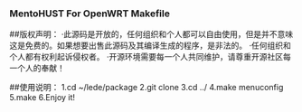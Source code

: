 ### MentoHUST For OpenWRT Makefile
##版权声明：
·此源码是开放的，任何组织和个人都可以自由使用，但是并不意味这是免费的。如果想要出售此源码及其编译生成的程序，是非法的。
·任何组织和个人都有权利起诉侵权者。
·开源环境需要每一个人共同维护，请尊重开源社区每一个人的奉献！

##使用说明：
  1.cd ~/lede/package
  2.git clone
  3.cd ../
  4.make menuconfig
  5.make
  6.Enjoy it!
